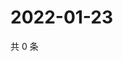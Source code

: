 # 2022-01-23

共 0 条

<!-- BEGIN WEIBO -->
<!-- 最后更新时间 Sun Jan 23 2022 07:01:01 GMT+0800 (China Standard Time) -->

<!-- END WEIBO -->
